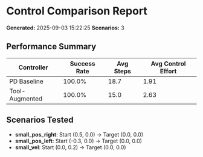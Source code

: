 # Control Comparison Report

**Generated:** 2025-09-03 15:22:25
**Scenarios:** 3

## Performance Summary

| Controller | Success Rate | Avg Steps | Avg Control Effort |
|------------|-------------|-----------|-------------------|
| PD Baseline | 100.0% | 18.7 | 1.91 |
| Tool-Augmented | 100.0% | 15.0 | 2.63 |

## Scenarios Tested

- **small_pos_right**: Start (0.5, 0.0) → Target (0.0, 0.0)
- **small_pos_left**: Start (-0.3, 0.0) → Target (0.0, 0.0)
- **small_vel**: Start (0.0, 0.2) → Target (0.0, 0.0)
